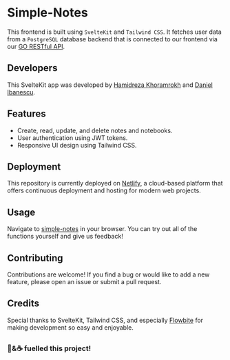 # Simple-Notes

This frontend is built using `SvelteKit` and `Tailwind CSS`. It fetches user data from a `PostgreSQL` database backend that is connected to our frontend via our [GO RESTful API](https://github.com/HamidRezaKhoram/simple-note-backend).

## Developers

This SvelteKit app was developed by [Hamidreza Khoramrokh](https://github.com/HamidRezaKhoram/) and [Daniel Ibanescu](https://github.com/zazu7765).

## Features

- Create, read, update, and delete notes and notebooks.
- User authentication using JWT tokens.
- Responsive UI design using Tailwind CSS.

## Deployment

This repository is currently deployed on [Netlify](https://www.netlify.com/), a cloud-based platform that offers continuous deployment and hosting for modern web projects.

## Usage

Navigate to [simple-notes](https://simple-notes.hamidrezakhoramrokh.ir/) in your browser. You can try out all of the functions yourself and give us feedback!

## Contributing

Contributions are welcome! If you find a bug or would like to add a new feature, please open an issue or submit a pull request.

## Credits

Special thanks to SvelteKit, Tailwind CSS, and especially [Flowbite](https://flowbite.com/) for making development so easy and enjoyable.

## 
### 💛&☕ fuelled this project!